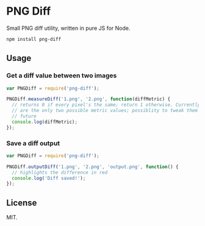 # PNG Diff
Small PNG diff utility, written in pure JS for Node.

```bash
npm install png-diff
```

## Usage

### Get a diff value between two images

```js
var PNGDiff = require('png-diff');

PNGDiff.measureDiff('1.png', '2.png', function(diffMetric) {
  // returns 0 if every pixel's the same; return 1 otherwise. Currently, these
  // are the only two possible metric values; possiblity to tweak them in the
  // future
  console.log(diffMetric);
});
```

### Save a diff output

```js
var PNGDiff = require('png-diff');

PNGDiff.outputDiff('1.png', '2.png', 'output.png', function() {
  // highlights the difference in red
  console.log('Diff saved!');
});
```

## License
MIT.
